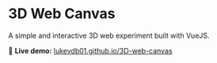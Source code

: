 # 3D Web Canvas

A simple and interactive 3D web experiment built with VueJS.

🔗 **Live demo:** [lukevdb01.github.io/3D-web-canvas](https://lukevdb01.github.io/3D-web-canvas/)
